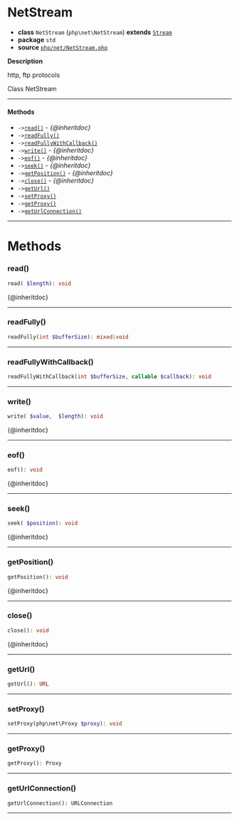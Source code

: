 # NetStream

- **class** `NetStream` (`php\net\NetStream`) **extends** [`Stream`](https://github.com/jphp-compiler/jphp/blob/master/jphp-runtime/api-docs/classes/php/io/Stream.md)
- **package** `std`
- **source** [`php/net/NetStream.php`](./src/main/resources/JPHP-INF/sdk/php/net/NetStream.php)

**Description**

http, ftp protocols

Class NetStream

---

#### Methods

- `->`[`read()`](#method-read) - _{@inheritdoc}_
- `->`[`readFully()`](#method-readfully)
- `->`[`readFullyWithCallback()`](#method-readfullywithcallback)
- `->`[`write()`](#method-write) - _{@inheritdoc}_
- `->`[`eof()`](#method-eof) - _{@inheritdoc}_
- `->`[`seek()`](#method-seek) - _{@inheritdoc}_
- `->`[`getPosition()`](#method-getposition) - _{@inheritdoc}_
- `->`[`close()`](#method-close) - _{@inheritdoc}_
- `->`[`getUrl()`](#method-geturl)
- `->`[`setProxy()`](#method-setproxy)
- `->`[`getProxy()`](#method-getproxy)
- `->`[`getUrlConnection()`](#method-geturlconnection)

---
# Methods

<a name="method-read"></a>

### read()
```php
read( $length): void
```
{@inheritdoc}

---

<a name="method-readfully"></a>

### readFully()
```php
readFully(int $bufferSize): mixed|void
```

---

<a name="method-readfullywithcallback"></a>

### readFullyWithCallback()
```php
readFullyWithCallback(int $bufferSize, callable $callback): void
```

---

<a name="method-write"></a>

### write()
```php
write( $value,  $length): void
```
{@inheritdoc}

---

<a name="method-eof"></a>

### eof()
```php
eof(): void
```
{@inheritdoc}

---

<a name="method-seek"></a>

### seek()
```php
seek( $position): void
```
{@inheritdoc}

---

<a name="method-getposition"></a>

### getPosition()
```php
getPosition(): void
```
{@inheritdoc}

---

<a name="method-close"></a>

### close()
```php
close(): void
```
{@inheritdoc}

---

<a name="method-geturl"></a>

### getUrl()
```php
getUrl(): URL
```

---

<a name="method-setproxy"></a>

### setProxy()
```php
setProxy(php\net\Proxy $proxy): void
```

---

<a name="method-getproxy"></a>

### getProxy()
```php
getProxy(): Proxy
```

---

<a name="method-geturlconnection"></a>

### getUrlConnection()
```php
getUrlConnection(): URLConnection
```

---
